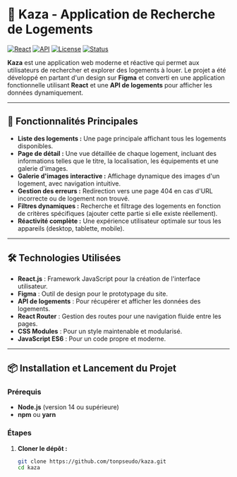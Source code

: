 # 🏡 Kaza - Application de Recherche de Logements

[![React](https://img.shields.io/badge/React-18.0.0-blue)](https://reactjs.org/)
[![API](https://img.shields.io/badge/API-Dynamic-green)](#)
[![License](https://img.shields.io/badge/License-MIT-yellow)](#)
[![Status](https://img.shields.io/badge/Status-Completed-brightgreen)](#)

**Kaza** est une application web moderne et réactive qui permet aux utilisateurs de rechercher et explorer des logements à louer. Le projet a été développé en partant d'un design sur **Figma** et converti en une application fonctionnelle utilisant **React** et une **API de logements** pour afficher les données dynamiquement.

---

## 🚀 Fonctionnalités Principales

- **Liste des logements :** Une page principale affichant tous les logements disponibles.
- **Page de détail :** Une vue détaillée de chaque logement, incluant des informations telles que le titre, la localisation, les équipements et une galerie d'images.
- **Galerie d'images interactive :** Affichage dynamique des images d'un logement, avec navigation intuitive.
- **Gestion des erreurs :** Redirection vers une page 404 en cas d'URL incorrecte ou de logement non trouvé.
- **Filtres dynamiques :** Recherche et filtrage des logements en fonction de critères spécifiques (ajouter cette partie si elle existe réellement).
- **Réactivité complète :** Une expérience utilisateur optimale sur tous les appareils (desktop, tablette, mobile).

---

## 🛠️ Technologies Utilisées

- **React.js** : Framework JavaScript pour la création de l'interface utilisateur.
- **Figma** : Outil de design pour le prototypage du site.
- **API de logements** : Pour récupérer et afficher les données des logements.
- **React Router** : Gestion des routes pour une navigation fluide entre les pages.
- **CSS Modules** : Pour un style maintenable et modularisé.
- **JavaScript ES6** : Pour un code propre et moderne.

---

## 📦 Installation et Lancement du Projet

### Prérequis
- **Node.js** (version 14 ou supérieure)
- **npm** ou **yarn**

### Étapes

1. **Cloner le dépôt :**
   ```bash
   git clone https://github.com/tonpseudo/kaza.git
   cd kaza
